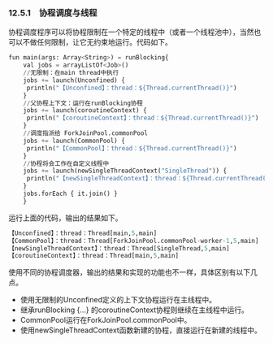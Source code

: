 ### 12.5.1　协程调度与线程

协程调度程序可以将协程限制在一个特定的线程中（或者一个线程池中），当然也可以不做任何限制，让它无约束地运行。代码如下。

```python
fun main(args: Array<String>) = runBlocking{
    val jobs = arrayListOf<Job>()
    //无限制：在main thread中执行
    jobs += launch(Unconfined) {
     println("【Unconfined】：thread：${Thread.currentThread()}")
    }
    //父协程上下文：运行在runBlocking协程
    jobs += launch(coroutineContext) {
     println("【coroutineContext】：thread：${Thread.currentThread()}")
    }
    //调度指派给 ForkJoinPool.commonPool
    jobs += launch(CommonPool) {
     println("【CommonPool】：thread：${Thread.currentThread()}")
    }
    //协程将会工作在自定义线程中
    jobs += launch(newSingleThreadContext("SingleThread")) {
     println("【newSingleThreadContext】：thread：${Thread.currentThread()}")
    }
    jobs.forEach { it.join() }
    }
```

运行上面的代码，输出的结果如下。

```python
【Unconfined】：thread：Thread[main,5,main]
【CommonPool】：thread：Thread[ForkJoinPool.commonPool-worker-1,5,main]
【newSingleThreadContext】：thread：Thread[SingleThread,5,main]
【coroutineContext】：thread：Thread[main,5,main]
```

使用不同的协程调度器，输出的结果和实现的功能也不一样，具体区别有以下几点。

+ 使用无限制的Unconfined定义的上下文协程运行在主线程中。
+ 继承runBlocking {...} 的coroutineContext协程则继续在主线程中运行。
+ CommonPool运行在ForkJoinPool.commonPool中。
+ 使用newSingleThreadContext函数新建的协程，直接运行在新建的线程中。

